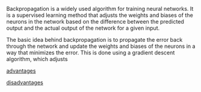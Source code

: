 Backpropagation is a widely used algorithm for training neural networks. It is a supervised learning method that adjusts the weights and biases of the neurons in the network based on the difference between the predicted output and the actual output of the network for a given input.

The basic idea behind backpropagation is to propagate the error back through the network and update the weights and biases of the neurons in a way that minimizes the error. This is done using a gradient descent algorithm, which adjusts


[advantages](https://r.search.yahoo.com/_ylt=AwrPofpOuhRkz2kSpn67HAx.;_ylu=Y29sbwNzZzMEcG9zAzEEdnRpZAMEc2VjA3Ny/RV=2/RE=1679108814/RO=10/RU=https%3a%2f%2fwww.watelectronics.com%2fback-propagation-neural-network%2f/RK=2/RS=namof9mJgowxWC9MAi6t8DsY9og-)


[disadvantages](https://r.search.yahoo.com/_ylt=Awr1RfB8uhRkxPsQW1S7HAx.;_ylu=Y29sbwNzZzMEcG9zAzQEdnRpZAMEc2VjA3Ny/RV=2/RE=1679108861/RO=10/RU=https%3a%2f%2fsage-advices.com%2fwhat-are-disadvantages-of-backpropagation-network%2f/RK=2/RS=HHQY4mLlEYdjkPqI2j1Df6VGe7Q-)